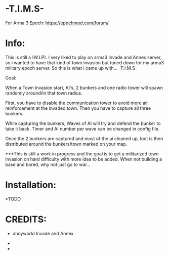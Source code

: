 # -T.I.M.S-

For Arma 3 Epoch: https://epochmod.com/forum/

# Info:

This is still a (W.I.P).
I very liked to play on arma3 Invade and Annex server, so i wanted to have that kind of town invasion but tuned down for my arma3 military epoch server.
So this is what i came up with... -T.I.M.S-

Goal: 

When a Town invasion start, AI's, 2 bunkers and one radio tower will spawn randomly around/in that town radius. 

First, you have to disable the communication tower to avoid more air reinforcement at the invaded town. Then you have to capture all three bunkers.

While capturing the bunkers, Waves of AI will try and defend the bunker to take it back. Timer and AI number per wave can be changed in config file.

Once the 2 bunkers are captured and most of the ai cleaned up, loot is then distributed around the bunkers/town marked on your map.

***This is still a work in progress and the goal is to get a militarized town invasion on hard difficulty with more idea to be added. When not building a base and bored, why not just go to war...

# Installation:

*TODO

# CREDITS:

* ahoyworld Invade and Annex

*

*

